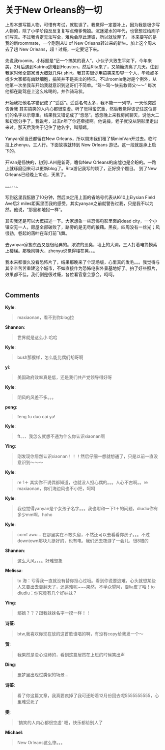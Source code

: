# 关于New Orleans的一切

<div id="msgcns!9884D0A402622CB2!1717" class="bvMsg"><div>上周本想写篇人物，可惜有考试，就耽误了。我觉得一定要补上，因为我是极少写人物的，除了小学阶段反反复复写点俺爹俺娘。沉迷灌水的年代，也曾想过给刷子们写真。不过我肯定无法写全，难免会厚此薄彼，所以就放弃了。 本来要写的是我的新roommate，一个刚刚从U of New Orleans转过来的新生。加上这个周末去了趟 New Orleans，超！过瘾，一定要记下来。</div>
<div> </div>
<div>先说我roomie。小标题是“记一个搞笑的衰人”。小伙子大致生平如下，今年来美，2月后遇到Katrina逃难到Houston，然后Rita来了，又颠簸流离了几天。住到我家时候全部家当大概就几件t shirt。我其实很少用搞笑来形容一个人，毕竟或多或少大家都有幽默细胞，搞笑并不是突出的特征。不过roomie绝对是个例外，从他第一次坐我车开始我就意识到这哥们不简单。“驾～驾～快去救师父～～” 每次他都在副驾座上这么吆喝的，并作骑马状。</div>
<div> </div>
<div>开始我把他名字错记成了‘“遥遥”。遥遥名句太多，我不能一一列举。一天他突然告诉我 其实搞笑的人内心都很空虚。听了觉得蛮沉重，然后我觉得该记住这位哥们的名字以示尊重。结果我又错记成了“悠悠”。悠悠晚上来我房间聊天，说他大二和初恋分手了。我说考，过去n年了你还牵挂啊。他说操，老子就没从阴影里走出来过。那天后我终于记住了他名字，叫鄢嫣。</div>
<div> </div>
<div>Yanyan家当还都留在New Orleans，所以周末我们租了辆miniVan开过去。临时拉上zhenyu，三人行。下面故事就转到 New Orleans 游记。这一段就是承上启下的。</div>
<div> </div>
<div>开Van是畅快的，初到LA州是新奇，瞻仰New Orleans的废墟也是企盼的。一路上就琢磨回来可以更新blog了。Rita游记我写的烦了，正好换个题目。 到了New Orleans已经晚上10点，天黑了。</div>
<div> </div>
<div>。。。。。。</div>
<div> </div>
<div>写到这里我酝酿了10分钟，然后决定用上面的省略号代表从I610上Elysian Field Ave后2 miles距离里面我的感受。其实yanyan之前就警告过我，只是我不以为然。他说，“那里和地狱一样”。</div>
<div> </div>
<div>其实我还是可以大概描述一下。大家想象一些恐怖电影里面的dead city，一个小镇空无一人，房屋全部破败了，路旁的是无尽的狼藉。黑夜，四周没有一丝光；风很劲，卷起的落叶在车灯前飞舞。</div>
<div> </div>
<div>
<div>去yanyan家搬东西又是很经典的。浓浓的恶臭，墙上的大洞，三人打着电筒摸索上楼梯。那晚风特大，zhenyu说觉得楼在晃。。。</div>
<div> </div></div>
<div>我本来都很久没看恐怖片了，结果那晚来了个现场版，心里真的发毛。。。我觉得与其辛辛苦苦重建这个城市，不如直接作为恐怖电影外景基地好了。拍了好些照片，效果都不佳。我们倒是很过瘾，各位看官意会意会，呵呵。</div>
<div> </div></div>

## Comments

**Kyle**:
> maxiaonan，看不到你blog拉

**Shannon**:
> 世界就是这么小 哈哈

**Kyle**:
> bush那猴样，怎么能比偶们胡哥啊

**yi**:
> 美国政府效率真是低，还是我们共产党领导得好呀

**Kyle**:
> 阴风的风差不多。。。

**peng**:
> feng fu duo cai ya!

**Kyle**:
> ft、、、我怎么就想不通为什么你认识xiaonan啊

**Ying**:
> 刚发现你居然认识xiaonan！！！然后仔细一想就想通了，只是以前一直没意识到～～～

**Kyle**:
> re 1＋ 其实你不说偶都知道，也就没人担心偶的。。。人心不古啊。。re maxiaonan，你们海边风也不小把，呵呵

**Kyle**:
> 我也觉得yanyan是个女孩子名字。。。我也附和一下1＋的问题，diudiu你有多少mm啊，hoho

**Kyle**:
> comf awu... 在那里实在不敢久留，不然还可以去看看你房子。。。不过downtown那块儿挺好的，也有电。我们还去夜游了一会儿，很8错的

**Shannon**:
> 这么大风。。。。好难想象

**Melissa**:
> to 海：亏得我一直就没有替你担心过哦。看到你说要逃难，心头就想某些人又要出去耍翻天了，还逃难呢~~~果然，不孚众望阿，耍lia皮了哈！to diudiu：你究竟有几个好妹妹？

**Ying**:
> 鄢嫣？？？跟我妹妹名字一摸一样！！

**诗荃**:
> btw,我喜欢你现在放的这首歌谁唱的啊，有没有copy给我发一个～

**贺**:
> 我果然是没心没肺的，看到这篇居然在上班的时候笑出声

**Ding**:
> 噩梦里出现过类似的场景...

**诗荃**:
> 看了你这篇文章，我真要疯掉了我可还盼着12月份回去呢5555555555，心里难受死了

**雯**:
> \'搞笑的人内心都很空虚\'  嗯，快乐都给别人了

**Michael**:
> New Orleans这么惨。。。

